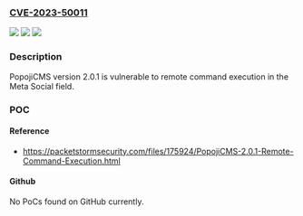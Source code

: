 ### [CVE-2023-50011](https://cve.mitre.org/cgi-bin/cvename.cgi?name=CVE-2023-50011)
![](https://img.shields.io/static/v1?label=Product&message=n%2Fa&color=blue)
![](https://img.shields.io/static/v1?label=Version&message=n%2Fa&color=blue)
![](https://img.shields.io/static/v1?label=Vulnerability&message=n%2Fa&color=brighgreen)

### Description

PopojiCMS version 2.0.1 is vulnerable to remote command execution in the Meta Social field.

### POC

#### Reference
- https://packetstormsecurity.com/files/175924/PopojiCMS-2.0.1-Remote-Command-Execution.html

#### Github
No PoCs found on GitHub currently.

